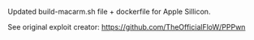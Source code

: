 Updated build-macarm.sh file + dockerfile for Apple Sillicon.

See original exploit creator: https://github.com/TheOfficialFloW/PPPwn